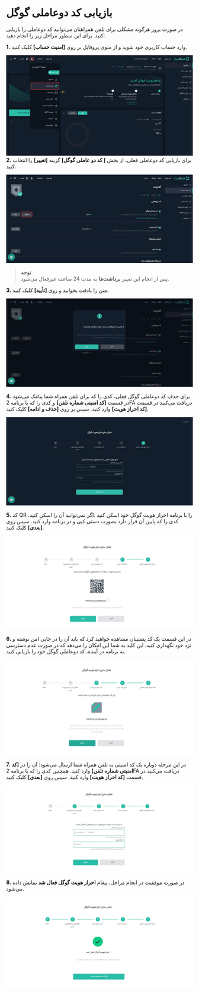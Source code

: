 # بازیابی کد دوعاملی گوگل

در صورت بروز هرگونه مشکلی برای تلفن همراهتان می‌توانید کد دوعاملی را بازیابی کنید. برای این منظور مراحل زیر را انجام دهید:

**1.**	وارد حساب کاربری خود شوید و از منوی پروفایل بر روی **[امنیت حساب]** کلیک کنید.

![امنیت حساب](./Images/account-security.png)
**2.**	برای بازیابی کد دوعاملی فعلی، از بخش **[ کد دو عاملی گوگل]**  گزینه **[تغییر]**       را انتخاب کنید.

![بازیابی کد دوعاملی](./Images/reset-2FA.jpg)

> **توجه**<br>  پس از انجام این تغییر **برداشت‌ها** به مدت 24 ساعت غیرفعال می‌شود.

**3.**  متن را بادقت بخوانید و روی **[تأیید]** کلیک کنید.

![تأیید بازیابی کد دوعاملی گوگل](./Images/verify-reset-2FA.jpg)

**4.** برای حذف کد دوعاملی گوگل فعلی، کدی را که برای تلفن همراه شما پیامک می‌شود در قسمت **[کد امنیتی شماره تلفن]** و کدی را که با برنامه 2FA دریافت می‌کنید در قسمت **[کد احراز هویت]** وارد کنید. سپس بر روی **[حذف و ادامه]** کلیک کنید.

![ورود کد امنیتی برای حذف کد دوعاملی فعلی](./Images/delete-current-2FA.jpg)

**5.** کد QR را با برنامه احراز هویت گوگل خود اسکن کنید 
 .اگر نمی‌توانید آن را اسکن کنید، کدی را که پایین آن قرار دارد  بصورت دستی کپی و در برنامه وارد کنید. سپس روی **[بعدی]** کلیک کنید.
 
![اسکن کد جدید](./Images/How-to-Reset-Google-Authentication3.png)
 
 **6.** در این قسمت یک کد پشتیبان مشاهده خواهید کرد که باید آن را در جایی امن نوشته و نزد خود نگهداری کنید. این کلید به شما این امکان را می‌دهد که در صورت عدم دسترسی به برنامه در آینده، کد دوعاملی گوگل خود را بازیابی کنید.

![کد پشتیبان جدید](./Images/How-to-Reset-Google-Authentication4.png)

**7.** در این مرحله دوباره یک کد امنیتی به تلفن همراه شما ارسال می‌شود؛ آن را در   **[کد امنیتی شماره تلفن]** وارد کنید. همچنین  کدی را که با برنامه 2FA دریافت می‌کنید در قسمت **[کد احراز هویت]** وارد کنید. سپس روی **[بعدی]** کلیک کنید.

![فعال‌کردن کد دوعاملی جدید](./Images/How-to-Reset-Google-Authentication5.png)


**8.** در صورت موفقیت در انجام مراحل، پیغام **احراز هویت گوگل فعال شد** نمايش داده می‌شود.

![اتمام فعال‌سازی کد دوعاملی گوگل](./Images/How-to-Reset-Google-Authentication6.png)



